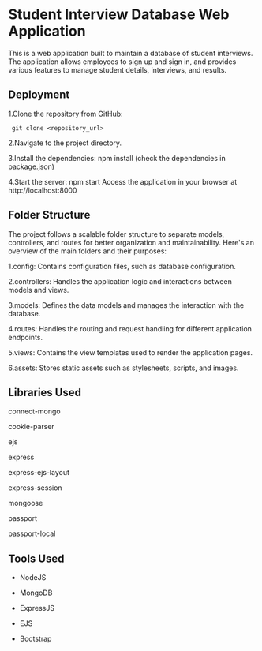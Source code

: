 
# Student Interview Database Web Application

This is a web application built to maintain a database of student interviews. The application allows employees to sign up and sign in, and provides various features to manage student details, interviews, and results.



## Deployment

1.Clone the repository from GitHub:

```
 git clone <repository_url>
```
2.Navigate to the project directory.

3.Install the dependencies: npm install (check the dependencies in package.json)

4.Start the server: npm start Access the application in your browser at http://localhost:8000

## Folder Structure
The project follows a scalable folder structure to separate models, controllers, and routes for better organization and maintainability. Here's an overview of the main folders and their purposes:

1.config: Contains configuration files, such as database configuration.

2.controllers: Handles the application logic and interactions between models and views.

3.models: Defines the data models and manages the interaction with the database.

4.routes: Handles the routing and request handling for different application endpoints.


5.views: Contains the view templates used to render the application pages.


6.assets: Stores static assets such as stylesheets, scripts, and images.
## Libraries Used
connect-mongo


cookie-parser


ejs


express


express-ejs-layout


express-session


mongoose


passport


passport-local
## Tools Used

*  NodeJS


* MongoDB


* ExpressJS


* EJS


* Bootstrap
